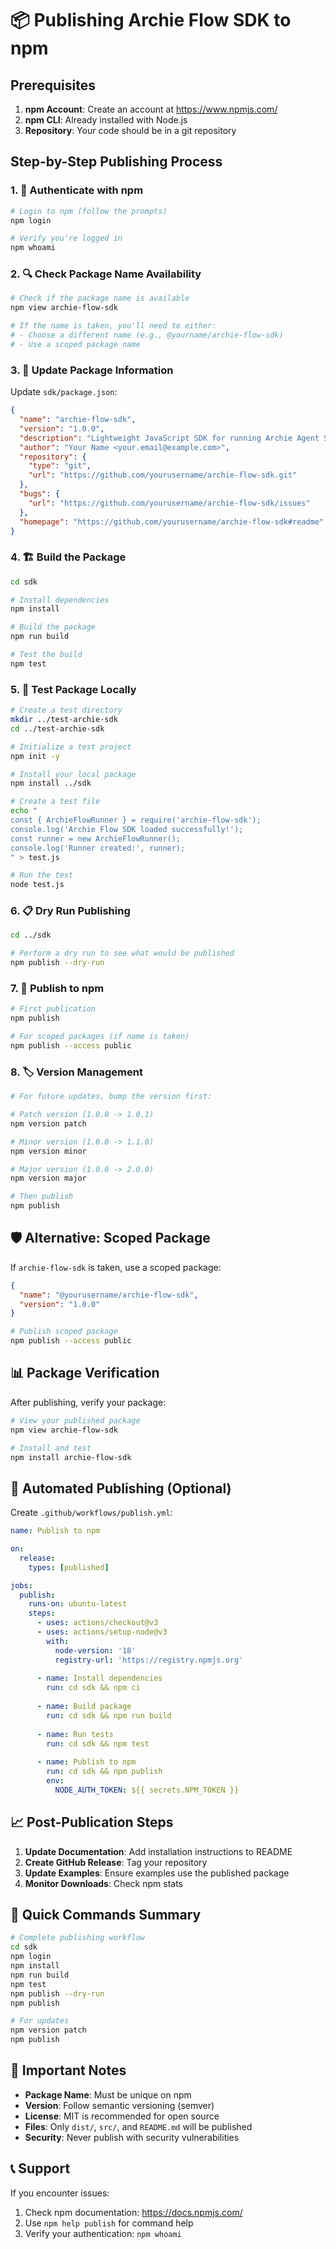 # 📦 Publishing Archie Flow SDK to npm

## Prerequisites

1. **npm Account**: Create an account at https://www.npmjs.com/
2. **npm CLI**: Already installed with Node.js
3. **Repository**: Your code should be in a git repository

## Step-by-Step Publishing Process

### 1. 🔐 Authenticate with npm

```bash
# Login to npm (follow the prompts)
npm login

# Verify you're logged in
npm whoami
```

### 2. 🔍 Check Package Name Availability

```bash
# Check if the package name is available
npm view archie-flow-sdk

# If the name is taken, you'll need to either:
# - Choose a different name (e.g., @yourname/archie-flow-sdk)
# - Use a scoped package name
```

### 3. 📝 Update Package Information

Update `sdk/package.json`:

```json
{
  "name": "archie-flow-sdk",
  "version": "1.0.0",
  "description": "Lightweight JavaScript SDK for running Archie Agent Studio flows",
  "author": "Your Name <your.email@example.com>",
  "repository": {
    "type": "git",
    "url": "https://github.com/yourusername/archie-flow-sdk.git"
  },
  "bugs": {
    "url": "https://github.com/yourusername/archie-flow-sdk/issues"
  },
  "homepage": "https://github.com/yourusername/archie-flow-sdk#readme"
}
```

### 4. 🏗️ Build the Package

```bash
cd sdk

# Install dependencies
npm install

# Build the package
npm run build

# Test the build
npm test
```

### 5. 🧪 Test Package Locally

```bash
# Create a test directory
mkdir ../test-archie-sdk
cd ../test-archie-sdk

# Initialize a test project
npm init -y

# Install your local package
npm install ../sdk

# Create a test file
echo "
const { ArchieFlowRunner } = require('archie-flow-sdk');
console.log('Archie Flow SDK loaded successfully!');
const runner = new ArchieFlowRunner();
console.log('Runner created:', runner);
" > test.js

# Run the test
node test.js
```

### 6. 📋 Dry Run Publishing

```bash
cd ../sdk

# Perform a dry run to see what would be published
npm publish --dry-run
```

### 7. 🚀 Publish to npm

```bash
# First publication
npm publish

# For scoped packages (if name is taken)
npm publish --access public
```

### 8. 🏷️ Version Management

```bash
# For future updates, bump the version first:

# Patch version (1.0.0 -> 1.0.1)
npm version patch

# Minor version (1.0.0 -> 1.1.0)
npm version minor

# Major version (1.0.0 -> 2.0.0)
npm version major

# Then publish
npm publish
```

## 🛡️ Alternative: Scoped Package

If `archie-flow-sdk` is taken, use a scoped package:

```json
{
  "name": "@yourusername/archie-flow-sdk",
  "version": "1.0.0"
}
```

```bash
# Publish scoped package
npm publish --access public
```

## 📊 Package Verification

After publishing, verify your package:

```bash
# View your published package
npm view archie-flow-sdk

# Install and test
npm install archie-flow-sdk
```

## 🔄 Automated Publishing (Optional)

Create `.github/workflows/publish.yml`:

```yaml
name: Publish to npm

on:
  release:
    types: [published]

jobs:
  publish:
    runs-on: ubuntu-latest
    steps:
      - uses: actions/checkout@v3
      - uses: actions/setup-node@v3
        with:
          node-version: '18'
          registry-url: 'https://registry.npmjs.org'
      
      - name: Install dependencies
        run: cd sdk && npm ci
      
      - name: Build package
        run: cd sdk && npm run build
      
      - name: Run tests
        run: cd sdk && npm test
      
      - name: Publish to npm
        run: cd sdk && npm publish
        env:
          NODE_AUTH_TOKEN: ${{ secrets.NPM_TOKEN }}
```

## 📈 Post-Publication Steps

1. **Update Documentation**: Add installation instructions to README
2. **Create GitHub Release**: Tag your repository
3. **Update Examples**: Ensure examples use the published package
4. **Monitor Downloads**: Check npm stats

## 🎯 Quick Commands Summary

```bash
# Complete publishing workflow
cd sdk
npm login
npm install
npm run build
npm test
npm publish --dry-run
npm publish

# For updates
npm version patch
npm publish
```

## 🚨 Important Notes

- **Package Name**: Must be unique on npm
- **Version**: Follow semantic versioning (semver)
- **License**: MIT is recommended for open source
- **Files**: Only `dist/`, `src/`, and `README.md` will be published
- **Security**: Never publish with security vulnerabilities

## 📞 Support

If you encounter issues:
1. Check npm documentation: https://docs.npmjs.com/
2. Use `npm help publish` for command help
3. Verify your authentication: `npm whoami` 